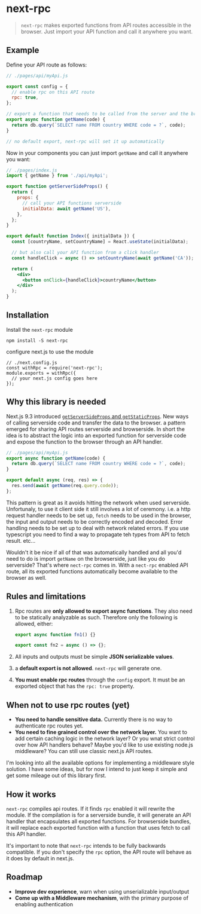 # next-rpc

> `next-rpc` makes exported functions from API routes accessible in the browser. Just import your API function and call it anywhere you want.

## Example

Define your API route as follows:

```js
// ./pages/api/myApi.js

export const config = {
  // enable rpc on this API route
  rpc: true,
};

// export a function that needs to be called from the server and the browser
export async function getName(code) {
  return db.query(`SELECT name FROM country WHERE code = ?`, code);
}

// no default export, next-rpc will set it up automatically
```

Now in your components you can just import `getName` and call it anywhere you want:

```jsx
// ./pages/index.js
import { getName } from './api/myApi';

export function getServerSideProps() {
  return {
    props: {
      // call your API functions serverside
      initialData: await getName('US'),
    },
  };
}

export default function Index({ initialData }) {
  const [countryName, setCountryName] = React.useState(initialData);

  // but also call your API function from a click handler
  const handleClick = async () => setCountryName(await getName('CA'));

  return (
    <div>
      <button onClick={handleClick}>countryName</button>
    </div>
  );
}
```

## Installation

Install the `next-rpc` module

```
npm install -S next-rpc
```

configure next.js to use the module

```tsx
// ./next.config.js
const withRpc = require('next-rpc');
module.exports = withRpc({
  // your next.js config goes here
});
```

## Why this library is needed

Next.js 9.3 introduced [`getServerSideProps` and `getStaticProps`](https://nextjs.org/docs/basic-features/data-fetching). New ways of calling serverside code and transfer the data to the browser. a pattern emerged for sharing API routes serverside and browserside. In short the idea is to abstract the logic into an exported function for serverside code and expose the function to the browser through an API handler.

```js
// ./pages/api/myApi.js
export async function getName(code) {
  return db.query(`SELECT name FROM country WHERE code = ?`, code);
}

export default async (req, res) => {
  res.send(await getName(req.query.code));
};
```

This pattern is great as it avoids hitting the network when used serverside. Unfortunaly, to use it client side it still involves a lot of ceremony. i.e. a http request handler needs to be set up, `fetch` needs to be used in the browser, the input and output needs to be correctly encoded and decoded. Error handling needs to be set up to deal with network related errors. If you use typescript you need to find a way to propagate teh types from API to fetch result. etc...

Wouldn't it be nice if all of that was automatically handled and all you'd need to do is import `getName` on the browserside, just like you do serverside? That's where `nect-rpc` comes in. With a `nect-rpc` enabled API route, all its exported functions automatically become available to the browser as well.

## Rules and limitations

1. Rpc routes are **only allowed to export async functions**. They also need to be statically analyzable as such. Therefore only the following is allowed, either:

   ```js
   export async function fn1() {}

   export const fn2 = async () => {};
   ```

2. All inputs and outputs must be simple **JSON serializable values**.
3. a **default export is not allowed**. `next-rpc` will generate one.
4. **You must enable rpc routes** through the `config` export. It must be an exported object that has the `rpc: true` property.

## When not to use rpc routes (yet)

- **You need to handle sensitive data.** Currently there is no way to authenticate rpc routes yet.
- **You need to fine grained control over the network layer.** You want to add certain caching logic in the network layer? Or you wnat strict control over how API handlers behave? Maybe you'd like to use existing node.js middleware? You can still use classic next.js API routes.

I'm looking into all the available options for implementing a middleware style solution. I have some ideas, but for now I intend to just keep it simple and get some mileage out of this library first.

## How it works

`next-rpc` compiles api routes. If it finds `rpc` enabled it will rewrite the module. If the compilation is for a serverside bundle, it will generate an API handler that encapsulates all exported functions. For browserside bundles, it will replace each exported function with a function that uses fetch to call this API handler.

It's important to note that `next-rpc` intends to be fully backwards compatible. If you don't specify the `rpc` option, the API route will behave as it does by default in next.js.

## Roadmap

- **Improve dev experience**, warn when using unserializable input/output
- **Come up with a Middleware mechanism**, with the primary purpose of enabling authentication
